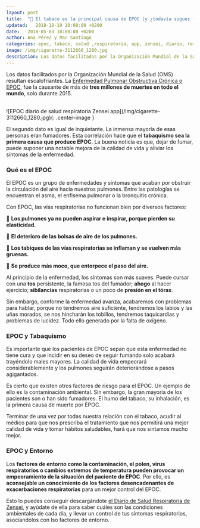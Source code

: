 ```yaml
---
layout: post
title:  "🚬 El tabaco es la principal causa de EPOC (y ¿todavía sigues fumando?)"
updated:   2018-10-19 10:00:00 +0200
date:   2018-05-03 10:00:00 +0200
author: Ana Pérez y Mar Santiago
categories: epoc, tabaco, salud ,respiratoria, app, zensei, diario, respiratoria
image: /img/cigarette-3112660_1280.jpg
description: Los datos facilitados por la Organización Mundial de la Salud (OMS) resultan escalofriantes. La Enfermedad Pulmonar Obstructiva Crónica o EPOC, fue la causante de...
---
```


Los datos facilitados por la Organización Mundial de la Salud (OMS) resultan escalofriantes. La [Enfermedad Pulmonar Obstructiva Crónica o EPOC](https://medlineplus.gov/spanish/ency/article/000091.htm), fue la causante de más de **tres millones de muertes en todo el mundo**, solo durante 2015.

<br>
![EPOC diario de salud respiratoria Zensei app](/img/cigarette-3112660_1280.jpg){: .center-image }
<br>

El segundo dato es igual de inquietante. La inmensa mayoría de esas personas eran fumadores. Esta correlación hace que el **tabaquismo sea la primera causa que produce EPOC**. La buena noticia es que, dejar de fumar, puede suponer una notable mejora de la calidad de vida y aliviar los síntomas de la enfermedad.

### Qué es el EPOC

El EPOC es un grupo de enfermedades y síntomas que acaban por obstruir la circulación del aire hacia nuestros pulmones. Entre las patologías se encuentran el asma, el enfisema pulmonar o la bronquitis crónica.

Con EPOC, las vías respiratorias no funcionan bien por diversos factores:

🤧 **Los pulmones ya no pueden aspirar e inspirar, porque pierden su elasticidad.**

🤧 **El deterioro de las bolsas de aire de los pulmones.**

🤧 **Los tabiques de las vías respiratorias se inflaman y se vuelven más gruesas.**

🤧 **Se produce más moco, que entorpece el paso del aire.**

Al principio de la enfermedad, los síntomas son más suaves. Puede cursar con una **tos** persistente, la famosa tos del fumador; **ahogo** al hacer ejercicio; **sibilancias** respiratorias o un poco de **presión en el tórax**.

Sin embargo, conforme la enfermedad avanza, acabaremos con problemas para hablar, porque no tendremos aire suficiente, tendremos los labios y las uñas morados, se nos hincharán los tobillos, tendremos taquicardias y problemas de lucidez. Todo ello generado por la falta de oxígeno.

### EPOC y Tabaquismo

Es importante que los pacientes de EPOC sepan que esta enfermedad no tiene cura y que incidir en su deseo de seguir fumando solo acabará trayéndolo males mayores. La calidad de vida empeorará considerablemente y los pulmones seguirán deteriorándose a pasos agigantados.

Es cierto que existen otros factores de riesgo para el EPOC. Un ejemplo de ello es la contaminación ambiental. Sin embargo, la gran mayoría de los pacientes son o han sido fumadores. El humo del tabaco, su inhalación, es la primera causa de muerte por EPOC.

Terminar de una vez por todas nuestra relación con el tabaco, acudir al médico para que nos prescriba el tratamiento que nos permitirá una mejor calidad de vida y tomar hábitos saludables, hará que nos sintamos mucho mejor.

### EPOC y Entorno

Los **factores de entorno como la contaminación, el polen, virus respiratorios o cambios extremos de temperatura pueden provocar un empeoramiento de la situación del paciente de EPOC**. Por ello, es **aconsejable un conocimiento de los factores desencadenantes de exacerbaciones respiratorias** para un mejor control del EPOC.

Esto lo puedes conseguir descargándote [el Diario de Salud Respiratoria de Zensei](https://zenseiapp.com), y ayúdate de ella para saber cuáles son las condiciones ambientales de cada día, y llevar un control de tus síntomas respiratorios, asociandolos con lso factores de entorno.
